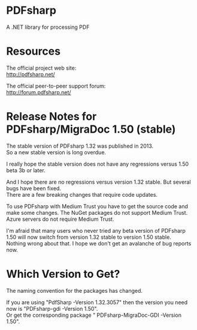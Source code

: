 # PDFsharp
A .NET library for processing PDF

# Resources

The official project web site:  
http://pdfsharp.net/

The official peer-to-peer support forum:  
http://forum.pdfsharp.net/

# Release Notes for PDFsharp/MigraDoc 1.50 (stable)

The stable version of PDFsharp 1.32 was published in 2013.  
So a new stable version is long overdue.

I really hope the stable version does not have any regressions versus 1.50 beta 3b or later.

And I hope there are no regressions versus version 1.32 stable. But several bugs have been fixed.  
There are a few breaking changes that require code updates.

To use PDFsharp with Medium Trust you have to get the source code and make some changes. The NuGet packages do not support Medium Trust.  
Azure servers do not require Medium Trust.

I'm afraid that many users who never tried any beta version of PDFsharp 1.50 will now switch from version 1.32 stable to version 1.50 stable.  
Nothing wrong about that. I hope we don't get an avalanche of bug reports now.


# Which Version to Get?

The naming convention for the packages has changed.

If you are using "PdfSharp -Version 1.32.3057" then the version you need now is "PDFsharp-gdi -Version 1.50".  
Or get the corresponding package " PDFsharp-MigraDoc-GDI -Version 1.50".

